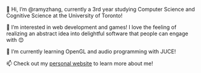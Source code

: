 👋 Hi, I’m @ramyzhang, currently a 3rd year studying Computer Science and Cognitive Science at the University of Toronto!

👀 I’m interested in web development and games! I love the feeling of realizing an abstract idea into delightful software that people can engage with 😊

🌱 I’m currently learning OpenGL and audio programming with JUCE!

📫 Check out my [personal website](https://ramyzhang.com/) to learn more about me!

<!---
ramyzhang/ramyzhang is a ✨ special ✨ repository because its `README.md` (this file) appears on your GitHub profile.
You can click the Preview link to take a look at your changes.
--->

